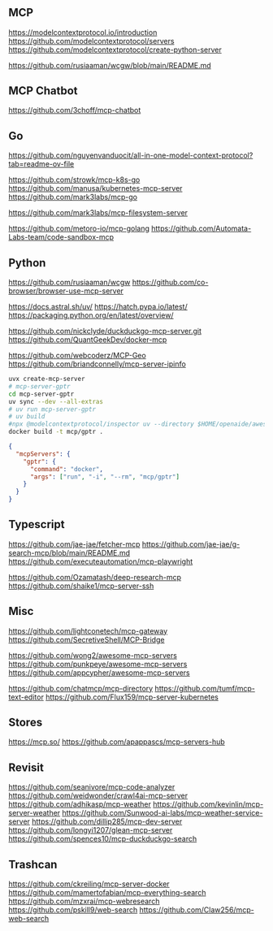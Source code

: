 #

## MCP

https://modelcontextprotocol.io/introduction
https://github.com/modelcontextprotocol/servers
https://github.com/modelcontextprotocol/create-python-server


https://github.com/rusiaaman/wcgw/blob/main/README.md

## MCP Chatbot

https://github.com/3choff/mcp-chatbot

## Go

https://github.com/nguyenvanduocit/all-in-one-model-context-protocol?tab=readme-ov-file

https://github.com/strowk/mcp-k8s-go
https://github.com/manusa/kubernetes-mcp-server
https://github.com/mark3labs/mcp-go

https://github.com/mark3labs/mcp-filesystem-server

https://github.com/metoro-io/mcp-golang
https://github.com/Automata-Labs-team/code-sandbox-mcp

## Python

https://github.com/rusiaaman/wcgw
https://github.com/co-browser/browser-use-mcp-server

https://docs.astral.sh/uv/
https://hatch.pypa.io/latest/
https://packaging.python.org/en/latest/overview/

https://github.com/nickclyde/duckduckgo-mcp-server.git
https://github.com/QuantGeekDev/docker-mcp

https://github.com/webcoderz/MCP-Geo
https://github.com/briandconnelly/mcp-server-ipinfo


```bash
uvx create-mcp-server
# mcp-server-gptr
cd mcp-server-gptr
uv sync --dev --all-extras
# uv run mcp-server-gptr
# uv build
#npx @modelcontextprotocol/inspector uv --directory $HOME/openaide/awesome/docker/mcp-servers/local/mcp-server-gptr run mcp-server-gptr
docker build -t mcp/gptr .

```

```json
{
  "mcpServers": {
    "gptr": {
      "command": "docker",
      "args": ["run", "-i", "--rm", "mcp/gptr"]
    }
  }
}
```

## Typescript

https://github.com/jae-jae/fetcher-mcp
https://github.com/jae-jae/g-search-mcp/blob/main/README.md
https://github.com/executeautomation/mcp-playwright

https://github.com/Ozamatash/deep-research-mcp
https://github.com/shaike1/mcp-server-ssh

## Misc

https://github.com/lightconetech/mcp-gateway
https://github.com/SecretiveShell/MCP-Bridge

https://github.com/wong2/awesome-mcp-servers
https://github.com/punkpeye/awesome-mcp-servers
https://github.com/appcypher/awesome-mcp-servers

https://github.com/chatmcp/mcp-directory
https://github.com/tumf/mcp-text-editor
https://github.com/Flux159/mcp-server-kubernetes


## Stores

https://mcp.so/
https://github.com/apappascs/mcp-servers-hub

## Revisit

https://github.com/seanivore/mcp-code-analyzer
https://github.com/weidwonder/crawl4ai-mcp-server
https://github.com/adhikasp/mcp-weather
https://github.com/kevinlin/mcp-server-weather
https://github.com/Sunwood-ai-labs/mcp-weather-service-server
https://github.com/dillip285/mcp-dev-server
https://github.com/longyi1207/glean-mcp-server
https://github.com/spences10/mcp-duckduckgo-search

## Trashcan

https://github.com/ckreiling/mcp-server-docker
https://github.com/mamertofabian/mcp-everything-search
https://github.com/mzxrai/mcp-webresearch
https://github.com/pskill9/web-search
https://github.com/Claw256/mcp-web-search
